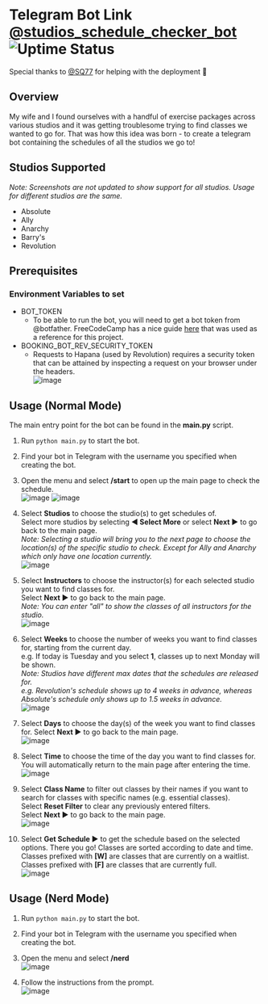 # Telegram Bot Link [@studios_schedule_checker_bot](https://t.me/studios_schedule_checker_bot) ![Uptime Status](https://img.shields.io/uptimerobot/status/m798833895-8d770d3a02f7cd0eae64a49b)

Special thanks to [@SQ77](https://github.com/SQ77) for helping with the deployment 🥳

## Overview

My wife and I found ourselves with a handful of exercise packages across various studios and it was getting troublesome trying to find classes we wanted to go for. That was how this idea was born - to create a telegram bot containing the schedules of all the studios we go to!

## Studios Supported

_Note: Screenshots are not updated to show support for all studios. Usage for different studios are the same._

- Absolute
- Ally
- Anarchy
- Barry's
- Revolution

## Prerequisites

### Environment Variables to set

- BOT_TOKEN
  - To be able to run the bot, you will need to get a bot token from @botfather. FreeCodeCamp has a nice guide [here](https://www.freecodecamp.org/news/how-to-create-a-telegram-bot-using-python/) that was used as a reference for this project.
- BOOKING_BOT_REV_SECURITY_TOKEN
  - Requests to Hapana (used by Revolution) requires a security token that can be attained by inspecting a request on your browser under the headers.\
  ![image](https://github.com/user-attachments/assets/deba27e8-e3ec-4449-82f5-999d15c0a6d4)

## Usage (Normal Mode)

The main entry point for the bot can be found in the **main.py** script.

1. Run `python main.py` to start the bot.
2. Find your bot in Telegram with the username you specified when creating the bot.
3. Open the menu and select **/start** to open up the main page to check the schedule.\
![image](https://github.com/user-attachments/assets/78583297-6a54-4a08-a57f-b406d9d0a88c)
![image](https://github.com/user-attachments/assets/f894a412-9bcc-4c6a-a4b7-10edd45318b6)

4. Select **Studios** to choose the studio(s) to get schedules of.\
Select more studios by selecting **◀️ Select More** or select **Next ▶️** to go back to the main page.\
_Note: Selecting a studio will bring you to the next page to choose the location(s) of the specific studio to check. Except for Ally and Anarchy which only have one location currently._\
![image](https://github.com/user-attachments/assets/390ca2a9-ce44-4f8e-8ca2-14deca861a5c)

5. Select **Instructors** to choose the instructor(s) for each selected studio you want to find classes for.\
Select **Next ▶️** to go back to the main page.\
_Note: You can enter "all" to show the classes of all instructors for the studio._\
![image](https://github.com/user-attachments/assets/017d9011-8f22-46c2-85e1-fed34bed81c4)

6. Select **Weeks** to choose the number of weeks you want to find classes for, starting from the current day.\
e.g. If today is Tuesday and you select **1**, classes up to next Monday will be shown.\
_Note: Studios have different max dates that the schedules are released for._\
_e.g. Revolution's schedule shows up to 4 weeks in advance, whereas Absolute's schedule only shows up to 1.5 weeks in advance._\
![image](https://github.com/user-attachments/assets/cfeaf13b-2950-420f-b90b-d689606dd279)

7. Select **Days** to choose the day(s) of the week you want to find classes for. Select **Next ▶️** to go back to the main page.\
![image](https://github.com/user-attachments/assets/ac5327d5-c3ec-4be7-826f-95bd29f51a38)

8. Select **Time** to choose the time of the day you want to find classes for. You will automatically return to the main page after entering the time.\
![image](https://github.com/user-attachments/assets/f7ad8544-a1ee-4bc4-9df3-56a8a69d4bc8)

9. Select **Class Name** to filter out classes by their names if you want to search for classes with specific names (e.g. essential classes).\
Select **Reset Filter** to clear any previously entered filters.\
Select **Next ▶️** to go back to the main page.\
![image](https://github.com/user-attachments/assets/0a8f40d4-a4bb-49a1-ae9d-438a2fb438e8)

10. Select **Get Schedule ▶️** to get the schedule based on the selected options.
There you go! Classes are sorted according to date and time.\
Classes prefixed with **[W]** are classes that are currently on a waitlist.\
Classes prefixed with **[F]** are classes that are currently full.\
![image](https://github.com/user-attachments/assets/e46ea171-b0d1-4f0a-8a78-b8a13d31625b)

## Usage (Nerd Mode)

1. Run `python main.py` to start the bot.
2. Find your bot in Telegram with the username you specified when creating the bot.
3. Open the menu and select **/nerd**\
![image](https://github.com/user-attachments/assets/10b48e08-17a0-4965-9a34-c9b262613299)

4. Follow the instructions from the prompt.\
![image](https://github.com/user-attachments/assets/fbe7ddaf-23ea-419d-8cd7-13391e3623f7)
